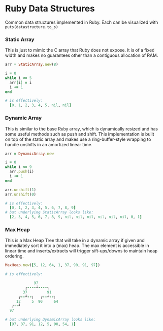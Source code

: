 # Ruby Data Structures

Common data structures implemented in Ruby. Each can be visualized with `puts(datastructure.to_s)`

### Static Array
This is just to mimic the C array that Ruby does not expose. It is of a fixed width and makes no guarantees other than a contiguous allocation of RAM.

```ruby
arr = StaticArray.new(8)

i = 0
while i <= 5
  arr[i] = i
  i += 1
end
```
```ruby
# is effectively:
  [0, 1, 2, 3, 4, 5, nil, nil]
```

### Dynamic Array
This is similar to the base Ruby array, which is dynamically resized and has some useful methods such as push and shift. This implementation is built on top of the static array and makes use a ring-buffer-style wrapping to handle unshifts in an amortized linear time.

```ruby
arr = DynamicArray.new

i = 0
while i <= 9
  arr.push(i)
  i += 1
end

arr.unshift(1)
arr.unshift(0)
```
```ruby
# is effectively:  
  [0, 1, 2, 3, 4, 5, 6, 7, 8, 9]
# but underlying StaticArray looks like:
  [2, 3, 4, 5, 6, 7, 8, 9, nil, nil, nil, nil, nil, nil, 0, 1]
```

### Max Heap
This is a Max Heap Tree that will take in a dynamic array if given and immediately sort it into a (max) heap. The max element is accessible in linear time and inserts/extracts will trigger sift-ups/downs to maintain heap ordering.

```ruby
MaxHeap.new([5, 12, 64, 1, 37, 90, 91, 97])
```
```ruby
# is effectively:

             97
         ┌----┴----┐
        37         91
      ┌--┴--┐   ┌--┴--┐
     12     5  90     64
   ┌--┘
  97

# but underlying DynamicArray looks like:
  [97, 37, 91, 12, 5, 90, 54, 1]
```
